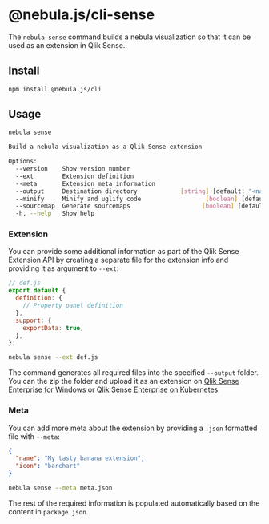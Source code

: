 # @nebula.js/cli-sense

The `nebula sense` command builds a nebula visualization so that it can be used as an extension in Qlik Sense.

## Install

```sh
npm install @nebula.js/cli
```

## Usage

```sh
nebula sense

Build a nebula visualization as a Qlik Sense extension

Options:
  --version    Show version number                                     [boolean]
  --ext        Extension definition                                     [string]
  --meta       Extension meta information                               [string]
  --output     Destination directory            [string] [default: "<name>-ext"]
  --minify     Minify and uglify code                  [boolean] [default: true]
  --sourcemap  Generate sourcemaps                    [boolean] [default: false]
  -h, --help   Show help                                               [boolean]
```

### Extension

You can provide some additional information as part of the Qlik Sense Extension API by creating a separate file for the extension info and providing it as argument to `--ext`:

```js
// def.js
export default {
  definition: {
    // Property panel definition
  },
  support: {
    exportData: true,
  },
};
```

```bash
nebula sense --ext def.js
```

The command generates all required files into the specified `--output` folder. You can the zip the folder and upload it as an extension on [Qlik Sense Enterprise for Windows](https://help.qlik.com/en-US/sense-developer/April2020/Subsystems/Extensions/Content/Sense_Extensions/Howtos/deploy-extensions.htm) or [Qlik Sense Enterprise on Kubernetes](https://help.qlik.com/en-US/sense-admin/April2020/Subsystems/DeployAdministerQSE/Content/Sense_DeployAdminister/QSEoK/Administer_QSEoK/mc-extensions.htm)

### Meta

You can add more meta about the extension by providing a `.json` formatted file with `--meta`:

```json
{
  "name": "My tasty banana extension",
  "icon": "barchart"
}
```

```bash
nebula sense --meta meta.json
```

The rest of the required information is populated automatically based on the content in `package.json`.
